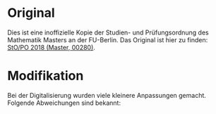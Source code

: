 # Original

Dies ist eine inoffizielle Kopie der Studien- und Prüfungsordnung des Mathematik
Masters an der FU-Berlin. Das Original ist hier zu finden:
[StO/PO 2018 (Master, 00280)](https://www.imp.fu-berlin.de/fbv/pruefungsbuero/Studien--und-Pruefungsordnungen/STOPO_MSc_-Mathe-2018.pdf).

# Modifikation

Bei der Digitalisierung wurden viele kleinere Anpassungen gemacht. Folgende
Abweichungen sind bekannt:
